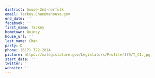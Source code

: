 ```yaml
---
district: house-2nd-norfolk
email: Tackey.Chan@mahouse.gov
end_date: ''
facebook: ''
first_name: Tackey
hometown: Quincy
house_url: ''
last_name: Chan
party: D
phone: (617) 722-2014
picture: https://malegislature.gov/Legislators/Profile/170/T_C1.jpg
start_date: ''
twitter: ''
website: ''
---
```

